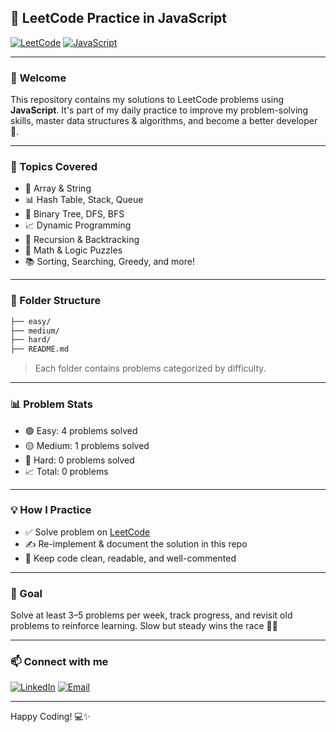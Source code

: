 ## 📘 LeetCode Practice in JavaScript

[![LeetCode](https://img.shields.io/badge/LeetCode-FFA116?style=flat&logo=LeetCode&logoColor=white)](https://leetcode.com/) [![JavaScript](https://img.shields.io/badge/JavaScript-F7DF1E?style=flat&logo=javascript&logoColor=black)](https://developer.mozilla.org/en-US/docs/Web/JavaScript)

---

### 👋 Welcome

This repository contains my solutions to LeetCode problems using **JavaScript**. It's part of my daily practice to improve my problem-solving skills, master data structures & algorithms, and become a better developer 🚀.

---

### 🧠 Topics Covered

- 📌 Array & String
- 📊 Hash Table, Stack, Queue
- 🌳 Binary Tree, DFS, BFS
- 📈 Dynamic Programming
- 🔁 Recursion & Backtracking
- 🧩 Math & Logic Puzzles
- 📚 Sorting, Searching, Greedy, and more!

---

### 📂 Folder Structure

```bash
├── easy/
├── medium/
├── hard/
├── README.md
```

> Each folder contains problems categorized by difficulty.

---

### 📊 Problem Stats

- 🟢 Easy: 4 problems solved
- 🟡 Medium: 1 problems solved
- 🔴 Hard: 0 problems solved
- 📈 Total: 0 problems

---

### 💡 How I Practice

- ✅ Solve problem on [LeetCode](https://leetcode.com/)
- ✍️ Re-implement & document the solution in this repo
- 🧼 Keep code clean, readable, and well-commented

---

### 📅 Goal

Solve at least 3–5 problems per week, track progress, and revisit old problems to reinforce learning. Slow but steady wins the race 🐢💪

---

### 📫 Connect with me

[![LinkedIn](https://img.shields.io/badge/LinkedIn-%230077B5.svg?logo=linkedin&logoColor=white)](https://linkedin.com/in/namtndev) [![Email](https://img.shields.io/badge/Email-D14836?logo=gmail&logoColor=white)](mailto:namtndev312002@gmail.com)

---

Happy Coding! 💻✨

